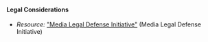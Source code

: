 
#### Legal Considerations

  * *Resource:* ["Media Legal Defense Initiative"](http://www.mediadefence.org/) (Media Legal Defense Initiative)